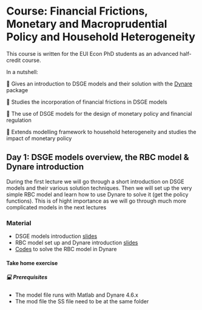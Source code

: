 # Course: Financial Frictions, Monetary and Macroprudential Policy and Household Heterogeneity

This course is written for the EUI Econ PhD students as an advanced half-credit course. 

In a nutshell:

:round_pushpin: Gives an introduction to DSGE models and their solution with the [Dynare](https://www.dynare.org) package

:round_pushpin: Studies the incorporation of financial frictions in DSGE models 

:round_pushpin: The use of DSGE models for the design of monetary policy and financial regulation

:round_pushpin: Extends modelling framework to household heterogeneity and studies the impact of monetary policy

## Day 1: DSGE models overview, the RBC model & Dynare introduction

During the first lecture we will go through a short introduction on DSGE models and their various solution techniques. 
Then we will set up the very simple RBC model and learn how to use Dynare to solve it (get the policy functions).
This is of hight importance as we will go through much more complicated models in the next lectures

### Material

- DSGE models introduction [slides](Introduction/Introduction.pdf)
- RBC model set up and Dynare introduction [slides](Dynare/slides/Dynare.pdf)
- [Codes](Dynare/codes) to solve the RBC model in Dynare 

#### Take home exercise  

##### :computer: Prerequisites 
- The model file runs with Matlab and Dynare 4.6.x
- The mod file the SS file need to be at the same folder

